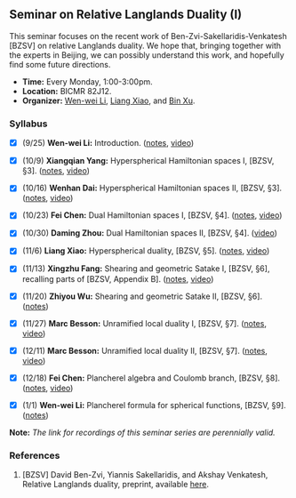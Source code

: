 ## Seminar on Relative Langlands Duality (I)

This seminar focuses on the recent work of Ben-Zvi-Sakellaridis-Venkatesh [BZSV] on relative Langlands duality. We hope that, bringing together with the experts in Beijing, we can possibly understand this work, and hopefully find some future directions.

- **Time:** Every Monday, 1:00-3:00pm.
- **Location:** BICMR 82J12.
- **Organizer:** [Wen-wei Li](https://wwli.asia/index.php/), [Liang Xiao](https://bicmr.pku.edu.cn/~lxiao/index.htm), and [Bin Xu](https://sites.google.com/view/binxumath/home).


### Syllabus

- [x] (9/25) **Wen-wei Li:** Introduction. ([notes](././0925.pdf), [video](https://cloud.tsinghua.edu.cn/d/c35036660e144110bf00/))
- [x] (10/9) **Xiangqian Yang:** Hyperspherical Hamiltonian spaces I, [BZSV, §3]. ([notes](././DY.pdf), [video](https://cloud.tsinghua.edu.cn/d/c35036660e144110bf00/))
- [x] (10/16) **Wenhan Dai:** Hyperspherical Hamiltonian spaces II, [BZSV, §3]. ([notes](././DY.pdf), [video](https://cloud.tsinghua.edu.cn/d/c35036660e144110bf00/))
- [x] (10/23) **Fei Chen:** Dual Hamiltonian spaces I, [BZSV, §4]. ([notes](././1023.pdf), [video](https://cloud.tsinghua.edu.cn/d/c35036660e144110bf00/))
- [x] (10/30) **Daming Zhou:** Dual Hamiltonian spaces II, [BZSV, §4]. ([video](https://cloud.tsinghua.edu.cn/d/c35036660e144110bf00/))
- [x] (11/6) **Liang Xiao:** Hyperspherical duality, [BZSV, §5]. ([notes](././1106.pdf), [video](https://cloud.tsinghua.edu.cn/d/c35036660e144110bf00/))
- [x] (11/13) **Xingzhu Fang:** Shearing and geometric Satake I, [BZSV, §6], recalling parts of [BZSV, Appendix B]. ([notes](././1113.pdf), [video](https://cloud.tsinghua.edu.cn/d/c35036660e144110bf00/))
- [x] (11/20) **Zhiyou Wu:** Shearing and geometric Satake II, [BZSV, §6]. ([notes](././1120.pdf))
- [x] (11/27) **Marc Besson:** Unramified local duality I, [BZSV, §7]. ([notes](././1127.pdf), [video](https://cloud.tsinghua.edu.cn/d/c35036660e144110bf00/))
- [x] (12/11) **Marc Besson:** Unramified local duality II, [BZSV, §7]. ([notes](././1211.pdf), [video](https://cloud.tsinghua.edu.cn/d/c35036660e144110bf00/))
- [x] (12/18) **Fei Chen:** Plancherel algebra and Coulomb branch, [BZSV, §8]. ([notes](././1218.pdf), [video](https://cloud.tsinghua.edu.cn/d/c35036660e144110bf00/))
- [x] (1/1) **Wen-wei Li:** Plancherel formula for spherical functions, [BZSV, §9]. ([notes](././0101.pdf))


**Note:** _The link for recordings of this seminar series are perennially valid._

### References
1. [BZSV] David Ben-Zvi, Yiannis Sakellaridis, and Akshay Venkatesh, Relative Langlands duality, preprint, available [here](https://www.math.ias.edu/~akshay/research/BZSVpaperV1.pdf).

